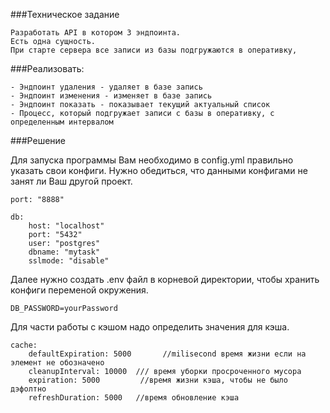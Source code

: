 ###Техническое задание

```shh
Разработать API в котором 3 эндпоинта.
Есть одна сущность.
При старте сервера все записи из базы подгружаются в оперативку,
```
###Реализовать: 

```shh
- Эндпоинт удаления - удаляет в базе запись
- Эндпоинт изменения - изменяет в базе запись 
- Эндпоинт показать - показывает текущий актуальный список
- Процесс, который подгружает записи с базы в оперативку, с определенным интервалом
```
###Решение

Для запуска программы Вам необходимо в config.yml правильно указать свои конфиги. Нужно обедиться, что данными конфигами не занят ли Ваш другой проект.

```
port: "8888"

db:
    host: "localhost"
    port: "5432"
    user: "postgres"
    dbname: "mytask"
    sslmode: "disable"
```

Далее нужно создать .env файл в корневой директории, чтобы хранить конфиги переменой окружения.

```
DB_PASSWORD=yourPassword
```

Для части работы с кэшом надо определить значения для кэша.
```
cache:
    defaultExpiration: 5000       //milisecond время жизни если на элемент не обозначено
    cleanupInterval: 10000  /// время уборки просроченного мусора
    expiration: 5000         //время жизни кэша, чтобы не было дэфолтно
    refreshDuration: 5000   //время обновление кэша
```